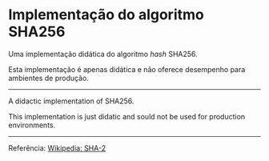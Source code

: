# Implementação do algoritmo SHA256

Uma implementação didática do algoritmo *hash* SHA256.

Esta implementação é apenas didática e não oferece desempenho para ambientes de produção.

---

A didactic implementation of SHA256.

This implementation is just didatic and sould not be used for production environments.

---
Referência: [Wikipedia: SHA-2][1]


[1]:https://en.wikipedia.org/wiki/SHA-2
